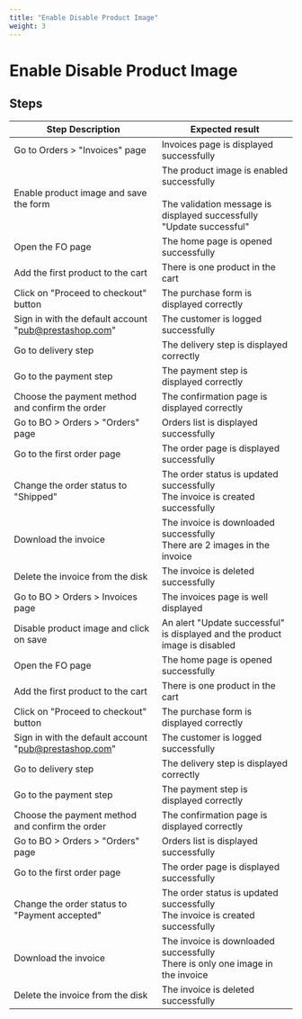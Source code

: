 ```yaml
---
title: "Enable Disable Product Image"
weight: 3
---
```


# Enable Disable Product Image
## Steps
| Step Description | Expected result |
| ----- | ----- |
| Go to Orders > "Invoices" page | Invoices page is displayed successfully |
| Enable product image and save the form | The product image is enabled successfully<br><br>The validation message is displayed successfully<br>"Update successful" |
| Open the FO page | The home page is opened successfully |
| Add the first product to the cart | There is one product in the cart |
| Click on "Proceed to checkout" button | The purchase form is displayed correctly |
| Sign in with the default account "pub@prestashop.com" | The customer is logged successfully |
| Go to delivery step | The delivery step is displayed correctly |
| Go to the payment step | The payment step is displayed correctly |
| Choose the payment method and confirm the order | The confirmation page is displayed correctly |
| Go to BO > Orders > "Orders" page | Orders list is displayed successfully |
| Go to the first order page | The order page is displayed successfully |
| Change the order status to "Shipped" | The order status is updated successfully<br>The invoice is created successfully |
| Download the invoice | The invoice is downloaded successfully<br>There are 2 images in the invoice |
| Delete the invoice from the disk | The invoice is deleted successfully |
| Go to BO > Orders > Invoices page | The invoices page is well displayed |
| Disable product image and click on save | An alert "Update successful" is displayed and the product image is disabled |
| Open the FO page | The home page is opened successfully |
| Add the first product to the cart | There is one product in the cart |
| Click on "Proceed to checkout" button | The purchase form is displayed correctly |
| Sign in with the default account "pub@prestashop.com" | The customer is logged successfully |
| Go to delivery step | The delivery step is displayed correctly |
| Go to the payment step | The payment step is displayed correctly |
| Choose the payment method and confirm the order | The confirmation page is displayed correctly |
| Go to BO > Orders > "Orders" page | Orders list is displayed successfully |
| Go to the first order page | The order page is displayed successfully |
| Change the order status to "Payment accepted" | The order status is updated successfully<br>The invoice is created successfully |
| Download the invoice | The invoice is downloaded successfully<br>There is only one image in the invoice |
| Delete the invoice from the disk | The invoice is deleted successfully |
